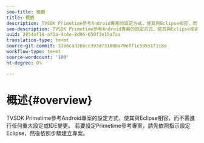 ```yaml
---
seo-title: 概觀
title: 概觀
description: TVSDK Primetime參考Android專案的設定方式，使其與Eclipse相容，而不需進行任何重大設定或IDE變更。
seo-description: TVSDK Primetime參考Android專案的設定方式，使其與Eclipse相容，而不需進行任何重大設定或IDE變更。
uuid: 2854af18-af1a-4c4e-8d96-650f3e15a7aa
translation-type: tm+mt
source-git-commit: 31b6cad26bcc393d731080a70eff1c59551f1c8e
workflow-type: tm+mt
source-wordcount: '100'
ht-degree: 0%

---
```



# 概述{#overview}

TVSDK Primetime參考Android專案的設定方式，使其與Eclipse相容，而不需進行任何重大設定或IDE變更。 若要設定Primetime參考專案，請先依照指示設定Eclipse，然後依照步驟建立專案。
